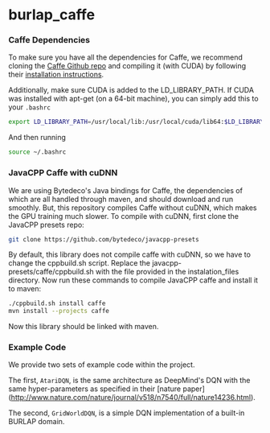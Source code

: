 # burlap_caffe

### Caffe Dependencies

To make sure you have all the dependencies for Caffe, we recommend
cloning the [Caffe Github repo](https://github.com/BVLC/caffe)
and compiling it (with CUDA) by following their
[installation instructions](http://caffe.berkeleyvision.org/installation.html).

Additionally, make sure CUDA is added to the LD_LIBRARY_PATH. If CUDA
was installed with apt-get (on a 64-bit machine),
you can simply add this to your `.bashrc`
```sh
export LD_LIBRARY_PATH=/usr/local/lib:/usr/local/cuda/lib64:$LD_LIBRARY_PATH
```
And then running
```sh
source ~/.bashrc
```


### JavaCPP Caffe with cuDNN

We are using Bytedeco's Java bindings for Caffe, the dependencies of which
are all handled through maven, and should download and run smoothly.
But, this repository compiles Caffe without cuDNN, which makes the GPU training much slower.
To compile with cuDNN, first clone the JavaCPP presets repo:

```sh
git clone https://github.com/bytedeco/javacpp-presets
```

By default, this library does not compile caffe with cuDNN, so we have to change the cppbuild.sh script.
Replace the javacpp-presets/caffe/cppbuild.sh with the file provided in the instalation_files directory.
Now run these commands to compile JavaCPP caffe and install it to maven:

```sh
./cppbuild.sh install caffe
mvn install --projects caffe
```

Now this library should be linked with maven.


### Example Code

We provide two sets of example code within the project.

The first, `AtariDQN`, is the same architecture as DeepMind's DQN
with the same hyper-parameters as specified in their [nature paper]
(http://www.nature.com/nature/journal/v518/n7540/full/nature14236.html).

The second, `GridWorldDQN`, is a simple DQN implementation of a
built-in BURLAP domain.
